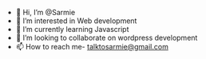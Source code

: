 - 👋 Hi, I’m @Sarmie
- 👀 I’m interested in Web development 
- 🌱 I’m currently learning Javascript 
- 💞️ I’m looking to collaborate on wordpress development
- 📫 How to reach me- talktosarmie@gmail.com

<!---
Sarmiephoenix/Sarmiephoenix is a ✨ special ✨ repository because its `README.md` (this file) appears on your GitHub profile.
You can click the Preview link to take a look at your changes.
--->
